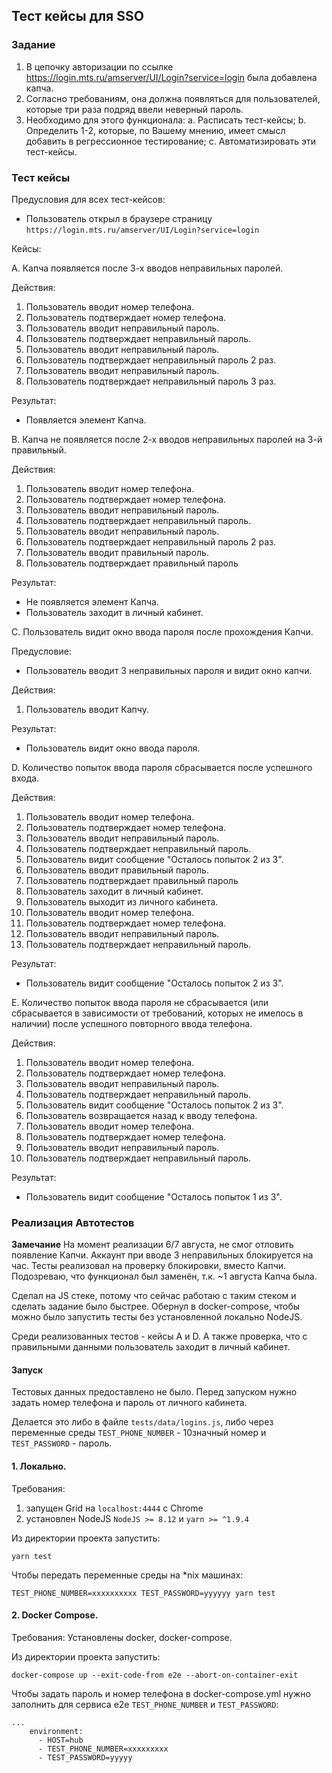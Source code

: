 ## Тест кейсы для SSO

### Задание
1.   В цепочку авторизации по ссылке https://login.mts.ru/amserver/UI/Login?service=login была добавлена капча.
2.   Согласно требованиям, она должна появляться для пользователей, которые три раза подряд ввели неверный пароль.
3.   Необходимо для этого функционала:
    a.   Расписать тест-кейсы;
    b.   Определить 1-2, которые, по Вашему мнению, имеет смысл добавить в регрессионное тестирование;
    c.   Автоматизировать эти тест-кейсы.

### Тест кейсы
Предусловия для всех тест-кейсов:
- Пользователь открыл в браузере страницу `https://login.mts.ru/amserver/UI/Login?service=login`

Кейсы:

A. Капча появляется после 3-х вводов неправильных паролей.

Действия:
1. Пользователь вводит номер телефона.
1. Пользователь подтверждает номер телефона.
1. Пользователь вводит неправильный пароль.
1. Пользователь подтверждает неправильный пароль.
1. Пользователь вводит неправильный пароль.
1. Пользователь подтверждает неправильный пароль 2 раз.
1. Пользователь вводит неправильный пароль.
1. Пользователь подтверждает неправильный пароль 3 раз.

Результат:
- Появляется элемент Капча.

B. Капча не появляется после 2-х вводов неправильных паролей на 3-й правильный.

Действия:
1. Пользователь вводит номер телефона.
1. Пользователь подтверждает номер телефона.
1. Пользователь вводит неправильный пароль.
1. Пользователь подтверждает неправильный пароль.
1. Пользователь вводит неправильный пароль.
1. Пользователь подтверждает неправильный пароль 2 раз.
1. Пользователь вводит правильный пароль.
1. Пользователь подтверждает правильный пароль

Результат:
- Не появляется элемент Капча.
- Пользователь заходит в личный кабинет.

C. Пользователь видит окно ввода пароля после прохождения Капчи.

Предусловие:
- Пользователь вводит 3 неправильных пароля и видит окно капчи.

Действия:
1. Пользователь вводит Капчу.

Результат:
- Пользователь видит окно ввода пароля.

D. Количество попыток ввода пароля сбрасывается после успешного входа.

Действия:

1. Пользователь вводит номер телефона.
1. Пользователь подтверждает номер телефона.
1. Пользователь вводит неправильный пароль.
1. Пользователь подтверждает неправильный пароль.
1. Пользователь видит сообщение "Осталось попыток 2 из 3".
1. Пользователь вводит правильный пароль.
1. Пользователь подтверждает правильный пароль
1. Пользователь заходит в личный кабинет.
1. Пользователь выходит из личного кабинета.
1. Пользователь вводит номер телефона.
1. Пользователь подтверждает номер телефона.
1. Пользователь вводит неправильный пароль.
1. Пользователь подтверждает неправильный пароль.

Результат:
- Пользователь видит сообщение "Осталось попыток 2 из 3".

E. Количество попыток ввода пароля не сбрасывается (или сбрасывается в зависимости от требований, которых не имелось в наличии) после успешного повторного ввода телефона.

Действия:

1. Пользователь вводит номер телефона.
1. Пользователь подтверждает номер телефона.
1. Пользователь вводит неправильный пароль.
1. Пользователь подтверждает неправильный пароль.
1. Пользователь видит сообщение "Осталось попыток 2 из 3".
1. Пользователь возвращается назад к вводу телефона.
1. Пользователь вводит номер телефона.
1. Пользователь подтверждает номер телефона.
1. Пользователь вводит неправильный пароль.
1. Пользователь подтверждает неправильный пароль.

Результат:
- Пользователь видит сообщение "Осталось попыток 1 из 3".

### Реализация Автотестов

**Замечание**
На момент реализации 6/7 августа, не смог отловить появление Капчи.
Аккаунт при вводе 3 неправильных блокируется на час.
Тесты реализовал на проверку блокировки, вместо Капчи.
<br>Подозреваю, что функционал был заменён, т.к. ~1 августа Капча была.

Сделал на JS стеке, потому что сейчас работаю с таким стеком и сделать задание было быстрее.
Обернул в docker-compose, чтобы можно было запустить тесты без установленной локально NodeJS.

Среди реализованных тестов - кейсы A и D. А также проверка, что с правильными данными пользователь заходит в личный кабинет.

#### Запуск
Тестовых данных предоставлено не было.
Перед запуском нужно задать номер телефона и пароль от личного кабинета.

Делается это либо в файле `tests/data/logins.js`, либо через переменные среды `TEST_PHONE_NUMBER` - 10значный номер и `TEST_PASSWORD` - пароль.

#### 1. Локально.
Требования:
1. запущен Grid на `localhost:4444` с Chrome
2. установлен NodeJS `NodeJS >= 8.12` и `yarn >= ^1.9.4`

Из директории проекта запустить:
```
yarn test
```

Чтобы передать переменные среды на *nix машинах:
```
TEST_PHONE_NUMBER=xxxxxxxxxx TEST_PASSWORD=yyyyyy yarn test
```

#### 2. Docker Compose.
Требования:
Установлены docker, docker-compose.

Из директории проекта запустить:
```
docker-compose up --exit-code-from e2e --abort-on-container-exit
```

Чтобы задать пароль и номер телефона в docker-compose.yml нужно заполнить для сервиса e2e `TEST_PHONE_NUMBER` и `TEST_PASSWORD`:

```
...
    environment:
      - HOST=hub
      - TEST_PHONE_NUMBER=xxxxxxxxx
      - TEST_PASSWORD=yyyyy
```
